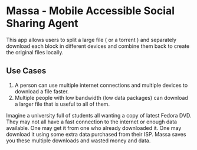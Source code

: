# Massa - Mobile Accessible Social Sharing Agent
This app allows users to split a large file ( or a torrent ) and separately download each block in different devices and combine them back to create the original files locally.

## Use Cases
1) A person can use multiple internet connections and multiple devices to download a file faster.
2) Multiple people with low bandwidth (low data packages) can download a larger file that is useful to all of them.

Imagine a university full of students all wanting a copy of latest Fedora DVD. They may not all have a fast connection to the internet or enough data available. One may get it from one who already downloaded it. One may download it using some extra data purchased from their ISP. Massa saves you these multiple downloads and wasted money and data.
